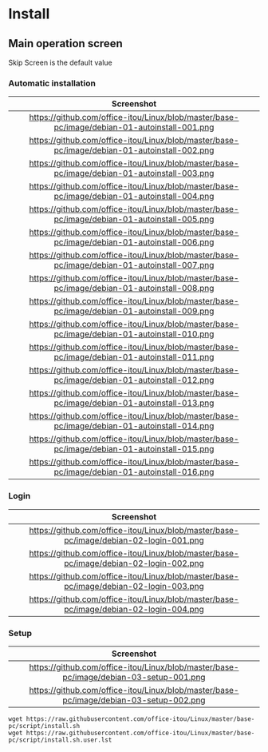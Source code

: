 # **Install**  
  
## Main operation screen  
  
Skip Screen is the default value
  
### Automatic installation  
  
| Screenshot                                                                                   |
| :------------------------------------------------------------------------------------------: |
| https://github.com/office-itou/Linux/blob/master/base-pc/image/debian-01-autoinstall-001.png |
| https://github.com/office-itou/Linux/blob/master/base-pc/image/debian-01-autoinstall-002.png |
| https://github.com/office-itou/Linux/blob/master/base-pc/image/debian-01-autoinstall-003.png |
| https://github.com/office-itou/Linux/blob/master/base-pc/image/debian-01-autoinstall-004.png |
| https://github.com/office-itou/Linux/blob/master/base-pc/image/debian-01-autoinstall-005.png |
| https://github.com/office-itou/Linux/blob/master/base-pc/image/debian-01-autoinstall-006.png |
| https://github.com/office-itou/Linux/blob/master/base-pc/image/debian-01-autoinstall-007.png |
| https://github.com/office-itou/Linux/blob/master/base-pc/image/debian-01-autoinstall-008.png |
| https://github.com/office-itou/Linux/blob/master/base-pc/image/debian-01-autoinstall-009.png |
| https://github.com/office-itou/Linux/blob/master/base-pc/image/debian-01-autoinstall-010.png |
| https://github.com/office-itou/Linux/blob/master/base-pc/image/debian-01-autoinstall-011.png |
| https://github.com/office-itou/Linux/blob/master/base-pc/image/debian-01-autoinstall-012.png |
| https://github.com/office-itou/Linux/blob/master/base-pc/image/debian-01-autoinstall-013.png |
| https://github.com/office-itou/Linux/blob/master/base-pc/image/debian-01-autoinstall-014.png |
| https://github.com/office-itou/Linux/blob/master/base-pc/image/debian-01-autoinstall-015.png |
| https://github.com/office-itou/Linux/blob/master/base-pc/image/debian-01-autoinstall-016.png |
  
### Login  
  
| Screenshot                                                                                   |
| :------------------------------------------------------------------------------------------: |
| https://github.com/office-itou/Linux/blob/master/base-pc/image/debian-02-login-001.png       |
| https://github.com/office-itou/Linux/blob/master/base-pc/image/debian-02-login-002.png       |
| https://github.com/office-itou/Linux/blob/master/base-pc/image/debian-02-login-003.png       |
| https://github.com/office-itou/Linux/blob/master/base-pc/image/debian-02-login-004.png       |
  
### Setup  
  
| Screenshot                                                                                   |
| :------------------------------------------------------------------------------------------: |
| https://github.com/office-itou/Linux/blob/master/base-pc/image/debian-03-setup-001.png       |
| https://github.com/office-itou/Linux/blob/master/base-pc/image/debian-03-setup-002.png       |
  
``` bash: 
wget https://raw.githubusercontent.com/office-itou/Linux/master/base-pc/script/install.sh
wget https://raw.githubusercontent.com/office-itou/Linux/master/base-pc/script/install.sh.user.lst
```
  
